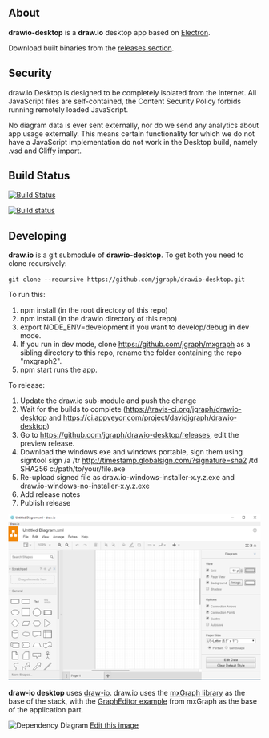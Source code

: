 About
----- 

**drawio-desktop** is a **draw.io** desktop app based on [Electron](https://electronjs.org/).

Download built binaries from the [releases section](https://github.com/jgraph/drawio-desktop/releases).

Security
--------

draw.io Desktop is designed to be completely isolated from the Internet. All JavaScript files are self-contained, the Content Security Policy forbids running remotely loaded JavaScript.

No diagram data is ever sent externally, nor do we send any analytics about app usage externally. This means certain functionality for which we do not have a JavaScript implementation do not work in the Desktop build, namely .vsd and Gliffy import.

Build Status
------------

[![Build Status](https://travis-ci.org/jgraph/drawio-desktop.svg?branch=master)](https://travis-ci.org/jgraph/drawio-desktop)

[![Build status](https://ci.appveyor.com/api/projects/status/e56wdssukquwe7bv?svg=true)](https://ci.appveyor.com/project/davidjgraph/drawio-desktop)

Developing
----------

**draw.io** is a git submodule of **drawio-desktop**. To get both you need to clone recursively:

`git clone --recursive https://github.com/jgraph/drawio-desktop.git`

To run this:
1. npm install (in the root directory of this repo)
2. npm install (in the drawio directory of this repo)
3. export NODE_ENV=development if you want to develop/debug in dev mode.
4. If you run in dev mode, clone https://github.com/jgraph/mxgraph as a sibling directory to this repo, rename the folder containing the repo "mxgraph2".
5. npm start runs the app.

To release:
1. Update the draw.io sub-module and push the change
2. Wait for the builds to complete (https://travis-ci.org/jgraph/drawio-desktop and https://ci.appveyor.com/project/davidjgraph/drawio-desktop)
3. Go to https://github.com/jgraph/drawio-desktop/releases, edit the preview release.
4. Download the windows exe and windows portable, sign them using signtool sign /a /tr http://timestamp.globalsign.com/?signature=sha2 /td SHA256 c:/path/to/your/file.exe
5. Re-upload signed file as draw.io-windows-installer-x.y.z.exe and draw.io-windows-no-installer-x.y.z.exe
6. Add release notes
7. Publish release



![draw.io desktop app](screenshot.png)

**draw-io desktop** uses [draw-io](https://github.com/jgraph/drawio). draw.io uses the [mxGraph library](https://github.com/jgraph/mxgraph) as the base of the stack, with the [GraphEditor example](https://github.com/jgraph/mxgraph/tree/master/javascript/examples/grapheditor) from mxGraph as the base of the application part. 

![Dependency Diagram](dependency-diagram.png)
[Edit this image](https://www.draw.io/#Hjgraph%2Fdrawio-desktop%2Fmaster%2Fdependency-diagram.png)
